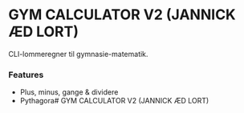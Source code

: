 # GYM CALCULATOR V2 (JANNICK ÆD LORT)
CLI-lommeregner til gymnasie-matematik.

### Features
* Plus, minus, gange & dividere
* Pythagora# GYM CALCULATOR V2 (JANNICK ÆD LORT)

